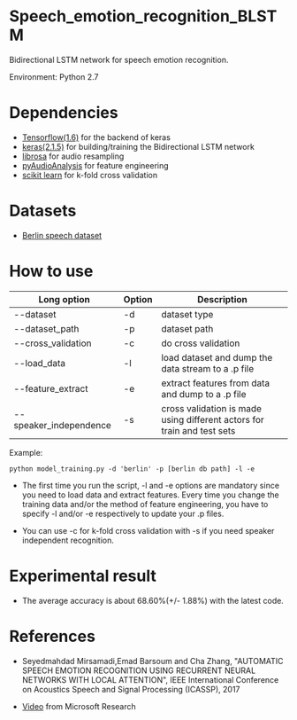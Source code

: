 # Speech_emotion_recognition_BLSTM

Bidirectional LSTM network for speech emotion recognition.

Environment: Python 2.7

# Dependencies

- [Tensorflow(1.6)](https://github.com/tensorflow/tensorflow/tree/r1.6) for the backend of keras
- [keras(2.1.5)](https://github.com/keras-team/keras) for building/training the Bidirectional LSTM network
- [librosa](https://github.com/librosa/librosa) for audio resampling
- [pyAudioAnalysis](https://github.com/tyiannak/pyAudioAnalysis) for feature engineering
- [scikit learn](https://github.com/scikit-learn/scikit-learn) for k-fold cross validation

# Datasets

- [Berlin speech dataset](http://emodb.bilderbar.info/download/)

# How to use

Long option | Option | Description
----------- | ------ | -----------
--dataset | -d | dataset type
--dataset_path | -p | dataset path
--cross_validation | -c | do cross validation
--load_data | -l | load dataset and dump the data stream to a .p file
--feature_extract | -e | extract features from data and dump to a .p file
--speaker_independence | -s | cross validation is made using different actors for train and test sets

Example:

    python model_training.py -d 'berlin' -p [berlin db path] -l -e 
   
- The first time you run the script, -l and -e options are mandatory since you need to load data and extract features. Every time you change the training data and/or the method of feature engineering, you have to specify -l and/or -e respectively to update your .p files.

- You can use -c for k-fold cross validation with -s if you need speaker independent recognition.

# Experimental result

- The average accuracy is about 68.60%(+/- 1.88%) with the latest code.

# References

- Seyedmahdad Mirsamadi,Emad Barsoum and Cha Zhang, "AUTOMATIC SPEECH EMOTION RECOGNITION USING RECURRENT NEURAL
NETWORKS WITH LOCAL ATTENTION", IEEE International Conference on Acoustics Speech and Signal Processing (ICASSP), 2017

- [Video](https://www.youtube.com/watch?v=NItzgTQ9lvw) from Microsoft Research
